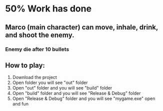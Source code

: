 # 50% Work has done


## Marco (main character) can move, inhale, drink, and shoot the enemy. 
### Enemy die after 10 bullets 


## How to play:
1. Download the project
2. Open folder you will see "out" folder
3. Open "out" folder and you will see "build" folder
4. Open "build" folder and you will see "Release & Debug" folder
5. Open "Release & Debug" folder and you will see "mygame.exe" open and fun
